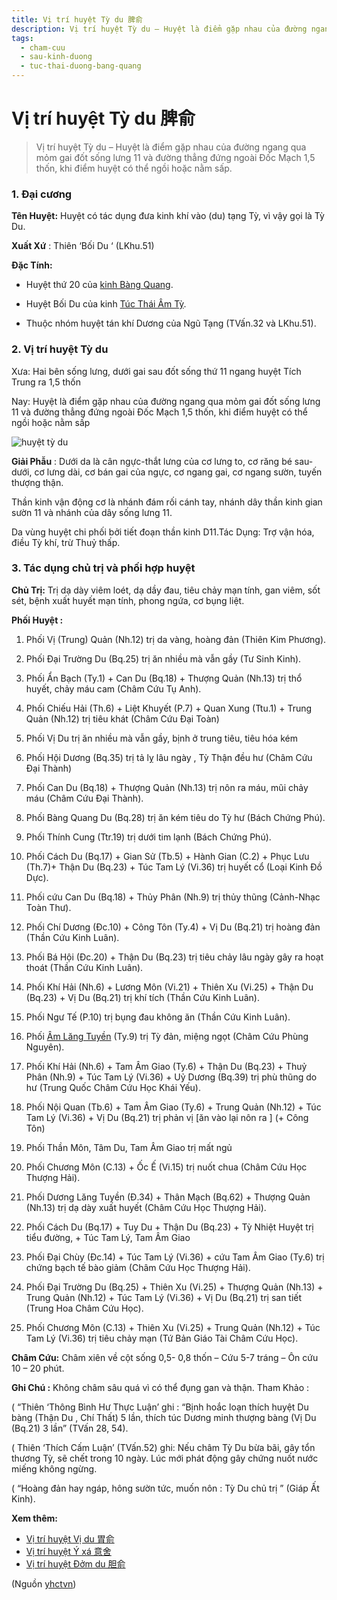 ```yaml
---
title: Vị trí huyệt Tỳ du 脾俞
description: Vị trí huyệt Tỳ du – Huyệt là điểm gặp nhau của đường ngang qua mỏm gai đốt sống lưng 11 và đường thẳng đứng ngoài Đốc Mạch 1,5 thốn, khi điểm huyệt có thể ngồi hoặc nằm sấp.
tags:
  - cham-cuu
  - sau-kinh-duong
  - tuc-thai-duong-bang-quang
---
```


# Vị trí huyệt Tỳ du 脾俞 

> Vị trí huyệt Tỳ du – Huyệt là điểm gặp nhau của đường ngang qua mỏm gai đốt sống lưng 11 và đường thẳng đứng ngoài Đốc Mạch 1,5 thốn, khi điểm huyệt có thể ngồi hoặc nằm sấp.

### 1. Đại cương

**Tên Huyệt:** Huyệt có tác dụng đưa kinh khí vào (du) tạng Tỳ, vì vậy gọi là Tỳ Du.

**Xuất Xứ** : Thiên ‘Bối Du ‘ (LKhu.51)

**Đặc Tính:**

+ Huyệt thứ 20 của [kinh Bàng Quang](/yhctvn/kinh-tuc-thai-duong-bang-quang).

+ Huyệt Bối Du của kinh [Túc Thái Âm Tỳ](/yhctvn/kinh-tuc-thai-am-ty).

+ Thuộc nhóm huyệt tán khí Dương của Ngũ Tạng (TVấn.32 và LKhu.51).

### 2. Vị trí huyệt Tỳ du

Xưa: Hai bên sống lưng, dưới gai sau đốt sống thứ 11 ngang huyệt Tích Trung ra 1,5 thốn

Nay: Huyệt là điểm gặp nhau của đường ngang qua mỏm gai đốt sống lưng 11 và đường thẳng đứng ngoài Đốc Mạch 1,5 thốn, khi điểm huyệt có thể ngồi hoặc nằm sấp

![huyệt tỳ du](/imgs/yhctvn/huyet-ty-du-300x168.jpg)

**Giải Phẫu** : Dưới da là cân ngực-thắt lưng của cơ lưng to, cơ răng bé sau-dưới, cơ lưng dài, cơ bán gai của ngực, cơ ngang gai, cơ ngang sườn, tuyến thượng thận.

Thần kinh vận động cơ là nhánh đám rối cánh tay, nhánh dây thần kinh gian sườn 11 và nhánh của dây sống lưng 11.

Da vùng huyệt chi phối bởi tiết đoạn thần kinh D11.Tác Dụng: Trợ vận hóa, điều Tỳ khí, trừ Thuỷ thấp.

### 3. Tác dụng chủ trị và phối hợp huyệt

**Chủ Trị:** Trị dạ dày viêm loét, dạ dầy đau, tiêu chảy mạn tính, gan viêm, sốt sét, bệnh xuất huyết mạn tính, phong ngứa, cơ bụng liệt.

**Phối Huyệt :**

1. Phối Vị (Trung) Quản (Nh.12) trị da vàng, hoàng đản (Thiên Kim Phương).
2. Phối Đại Trường Du (Bq.25) trị ăn nhiều mà vẫn gầy (Tư Sinh Kinh).
3. Phối Ẩn Bạch (Ty.1) + Can Du (Bq.18) + Thượng Quản (Nh.13) trị thổ huyết, chảy máu cam (Châm Cứu Tụ Anh).
4. Phối Chiếu Hải (Th.6) + Liệt Khuyết (P.7) + Quan Xung (Ttu.1) + Trung Quản (Nh.12) trị tiêu khát (Châm Cứu Đại Toàn)
5. Phối Vị Du trị ăn nhiều mà vẫn gầy, bịnh ở trung tiêu, tiêu hóa kém

6. Phối Hội Dương (Bq.35) trị tả lỵ lâu ngày , Tỳ Thận đều hư (Châm Cứu Đại Thành)
7. Phối Can Du (Bq.18) + Thượng Quản (Nh.13) trị nôn ra máu, mũi chảy máu (Châm Cứu Đại Thành).
8. Phối Bàng Quang Du (Bq.28) trị ăn kém tiêu do Tỳ hư (Bách Chứng Phú).
9. Phối Thính Cung (Ttr.19) trị dưới tim lạnh (Bách Chứng Phú).
10. Phối Cách Du (Bq.17) + Gian Sử (Tb.5) + Hành Gian (C.2) + Phục Lưu (Th.7)+ Thận Du (Bq.23) + Túc Tam Lý (Vi.36) trị huyết cổ (Loại Kinh Đồ Dực).

11. Phối cứu Can Du (Bq.18) + Thủy Phân (Nh.9) trị thủy thũng (Cảnh-Nhạc Toàn Thư).
12. Phối Chí Dương (Đc.10) + Công Tôn (Ty.4) + Vị Du (Bq.21) trị hoàng đản (Thần Cứu Kinh Luân).
13. Phối Bá Hội (Đc.20) + Thận Du (Bq.23) trị tiêu chảy lâu ngày gây ra hoạt thoát (Thần Cứu Kinh Luân).
14. Phối Khí Hải (Nh.6) + Lương Môn (Vi.21) + Thiên Xu (Vi.25) + Thận Du (Bq.23) + Vị Du (Bq.21) trị khí tích (Thần Cứu Kinh Luân).
15. Phối Ngư Tế (P.10) trị bụng đau không ăn (Thần Cứu Kinh Luân).
16. Phối [Âm Lăng Tuyền](/yhctvn/vi-tri-huyet-am-lang-tuyen-%e9%98%b4%e9%99%b5%e6%b3%89) (Ty.9) trị Tỳ đản, miệng ngọt (Châm Cứu Phùng Nguyên).
17. Phối Khí Hải (Nh.6) + Tam Âm Giao (Ty.6) + Thận Du (Bq.23) + Thuỷ Phân (Nh.9) + Túc Tam Lý (Vi.36) + Uỷ Dương (Bq.39) trị phù thũng do hư (Trung Quốc Châm Cứu Học Khái Yếu).
18. Phối Nội Quan (Tb.6) + Tam Âm Giao (Ty.6) + Trung Quản (Nh.12) + Túc Tam Lý (Vi.36) + Vị Du (Bq.21) trị phản vị [ăn vào lại nôn ra ] (+ Công Tôn)
19. Phối Thần Môn, Tâm Du, Tam Âm Giao trị mất ngủ
20. Phối Chương Môn (C.13) + Ốc Ế (Vi.15) trị nuốt chua (Châm Cứu Học Thượng Hải).
21. Phối Dương Lăng Tuyền (Đ.34) + Thân Mạch (Bq.62) + Thượng Quản (Nh.13) trị dạ dày xuất huyết (Châm Cứu Học Thượng Hải).
22. Phối Cách Du (Bq.17) + Tuy Du + Thận Du (Bq.23) + Tỳ Nhiệt Huyệt trị tiểu đường, + Túc Tam Lý, Tam Âm Giao
23. Phối Đại Chùy (Đc.14) + Túc Tam Lý (Vi.36) + cứu Tam Âm Giao (Ty.6) trị chứng bạch tế bào giảm (Châm Cứu Học Thượng Hải).
24. Phối Đại Trường Du (Bq.25) + Thiên Xu (Vi.25) + Thượng Quản (Nh.13) + Trung Quản (Nh.12) + Túc Tam Lý (Vi.36) + Vị Du (Bq.21) trị san tiết (Trung Hoa Châm Cứu Học).
25. Phối Chương Môn (C.13) + Thiên Xu (Vi.25) + Trung Quản (Nh.12) + Túc Tam Lý (Vi.36) trị tiêu chảy mạn (Tứ Bản Giáo Tài Châm Cứu Học).

**Châm Cứu:** Châm xiên về cột sống 0,5- 0,8 thốn – Cứu 5-7 tráng – Ôn cứu 10 – 20 phút.

**Ghi Chú :** Không châm sâu quá vì có thể đụng gan và thận. Tham Khảo :

( “Thiên ‘Thông Bình Hư Thực Luận’ ghi : “Bịnh hoắc loạn thích huyệt Du bàng (Thận Du , Chí Thất) 5 lần, thích túc Dương minh thượng bàng (Vị Du (Bq.21) 3 lần” (TVấn 28, 54).

( Thiên ‘Thích Cấm Luận’ (TVấn.52) ghi: Nếu châm Tỳ Du bừa bãi, gây tổn thương Tỳ, sẽ chết trong 10 ngày. Lúc mới phát động gây chứng nuốt nước miếng không ngừng.

( “Hoàng đản hay ngáp, hông sườn tức, muốn nôn : Tỳ Du chủ trị ” (Giáp Ất Kinh).

**Xem thêm:**

* [Vị trí huyệt Vị du 胃俞](/yhctvn/vi-tri-huyet-vi-du-%e8%83%83%e4%bf%9e)
* [Vị trí huyệt Ý xá 意舍](/yhctvn/vi-tri-huyet-y-xa-%e6%84%8f%e8%88%8d)
* [Vị trí huyệt Đởm du 胆俞](/yhctvn/vi-tri-huyet-dom-du-%e8%83%86%e4%bf%9e)

(Nguồn <a href="https://yhctvn.com/vi-tri-huyet-ty-du-脾俞/" target="_blank">yhctvn</a>)

